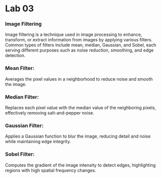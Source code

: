 # Lab 03

### Image Filtering

Image filtering is a technique used in image processing to enhance, transform, or extract information from images by applying various filters. Common types of filters include mean, median, Gaussian, and Sobel, each serving different purposes such as noise reduction, smoothing, and edge detection.

### Mean Filter:

Averages the pixel values in a neighborhood to reduce noise and smooth the image.

### Median Filter:

Replaces each pixel value with the median value of the neighboring pixels, effectively removing salt-and-pepper noise.

### Gaussian Filter:

Applies a Gaussian function to blur the image, reducing detail and noise while maintaining edge integrity.

### Sobel Filter:

Computes the gradient of the image intensity to detect edges, highlighting regions with high spatial frequency changes.
